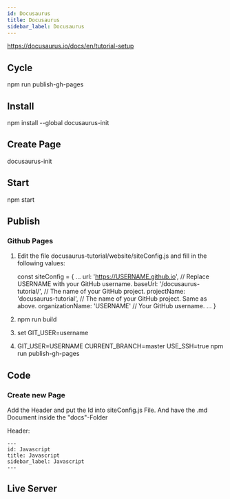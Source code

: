 ```yaml
---
id: Docusaurus
title: Docusaurus
sidebar_label: Docusaurus
---
```


https://docusaurus.io/docs/en/tutorial-setup

## Cycle

npm run publish-gh-pages

## Install

npm install --global docusaurus-init

## Create Page

docusaurus-init

## Start

npm start

## Publish

### Github Pages


1. Edit the file docusaurus-tutorial/website/siteConfig.js and fill in the following values:


    const siteConfig = {
        ...
        url: 'https://USERNAME.github.io', // Replace USERNAME with your GitHub username.
        baseUrl: '/docusaurus-tutorial/', // The name of your GitHub project.
        projectName: 'docusaurus-tutorial',  // The name of your GitHub project. Same as above.
        organizationName: 'USERNAME' // Your GitHub username.
        ...
    }

2. npm run build
3. set GIT_USER=username
4. GIT_USER=USERNAME CURRENT_BRANCH=master USE_SSH=true npm run publish-gh-pages


## Code


### Create new Page

Add the Header and put the Id into siteConfig.js File. And have the .md Document inside the "docs"-Folder

Header:

    ---
    id: Javascript
    title: Javascript
    sidebar_label: Javascript
    ---

## Live Server